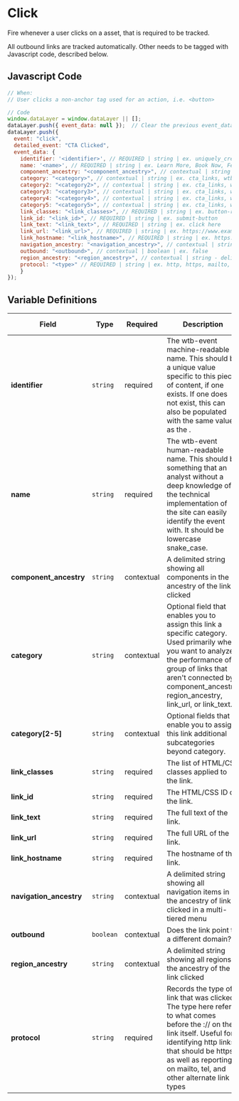 # Click

Fire whenever a user clicks on a asset, that is required to be tracked.

All outbound links are tracked automatically. Other needs to be tagged with Javascript code, described below.

## Javascript Code

```js
// When:
// User clicks a non-anchor tag used for an action, i.e. <button>

// Code
window.dataLayer = window.dataLayer || [];
dataLayer.push({ event_data: null });  // Clear the previous event_data object.
dataLayer.push({
  event: "click",
  detailed_event: "CTA Clicked",
  event_data: {
    identifier: '<identifier>', // REQUIRED | string | ex. uniquely_created_id
    name: '<name>', // REQUIRED | string | ex. Learn More, Book Now, Feedback, Connect
    component_ancestry: "<component_ancestry>", // contextual | string | string - delimited (~) | ex. hero~product carousel
    category: "<category>", // contextual | string | ex. cta_links, wtb_links
    category2: "<category2>", // contextual | string | ex. cta_links, wtb_links
    category3: "<category3>", // contextual | string | ex. cta_links, wtb_links
    category4: "<category4>", // contextual | string | ex. cta_links, wtb_links
    category5: "<category5>", // contextual | string | ex. cta_links, wtb_links
    link_classes: "<link_classes>", // REQUIRED | string | ex. button-red 
    link_id: "<link_id>", // REQUIRED | string | ex. submit-button
    link_text: "<link_text>", // REQUIRED | string | ex. click here
    link_url: "<link_url>", // REQUIRED | string | ex. https://www.example.com/form
    link_hostname: "<link_hostname>", // REQUIRED | string | ex. https://www.example.com
    navigation_ancestry: "<navigation_ancestry>", // contextual | string - delimeted (~) | ex. about~our ceo
    outbound: "<outbound>", // contextual | boolean | ex. false
    region_ancestry: "<region_ancestry>", // contextual | string - delimeted (~) | ex. header~navigation
    protocol: "<type>" // REQUIRED | string | ex. http, https, mailto, tel
    }
});
```

## Variable Definitions

|Field|Type|Required|Description|Example|Maximum Length|
| --- | --- | --- | --- | --- | --- |
|**identifier**|`string`|required|The wtb-event machine-readable name. This should be a unique value specific to this piece of content, if one exists. If one does not exist, this can also be populated with the same value as the <name>.|`contact`, `lead_generation`|`100`|
|**name**|`string`|required|The wtb-event human-readable name. This should be something that an analyst without a deep knowledge of the technical implementation of the site can easily identify the event with. It should be lowercase snake_case.|`contact`, `lead_generation`, `book now`, `learn more`|`100`|
|**component_ancestry**|`string`|contextual|A delimited string showing all components in the ancestry of the link clicked|`hero~product carousel`|`100`|
|**category**|`string`|contextual|Optional field that enables you to assign this link a specific category. Used primarily when you want to analyze the performance of a group of links that aren't connected by component_ancestry, region_ancestry, link_url, or link_text.|`cta_links`, `wtb_links`|`100`|
|**category[2-5]**|`string`|contextual|Optional fields that enable you to assign this link additional subcategories beyond category.|`cta_links`, `wtb_links`|`100`|
|**link_classes**|`string`|required|The list of HTML/CSS classes applied to the link.|`button-red`|`100`|
|**link_id**|`string`|required|The HTML/CSS ID of the link.|`submit-button`|`100`|
|**link_text**|`string`|required|The full text of the link.|`click here`|`100`|
|**link_url**|`string`|required|The full URL of the link.|`https://www.example.com/form`|`100`|
|**link_hostname**|`string`|required|The hostname of the link.|`https://www.example.com`|`100`|
|**navigation_ancestry**|`string`|contextual|A delimited string showing all navigation items in the ancestry of link clicked in a multi-tiered menu|`about~our leadership~our CEO`|`100`|
|**outbound**|`boolean`|contextual|Does the link point to a different domain?|`false`|`100`|
|**region_ancestry**|`string`|contextual|A delimited string showing all regions in the ancestry of the link clicked|`header~navigation`|`100`|
|**protocol**|`string`|required|Records the type of link that was clicked. The type here refers to what comes before the :// on the link itself. Useful for identifying http links that should be https, as well as reporting on mailto, tel, and other alternate link types|`http`, `https`, `tel`, `mailto`|`100`|
